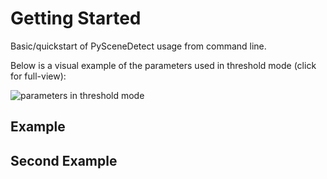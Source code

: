 
# Getting Started

Basic/quickstart of PySceneDetect usage from command line.

Below is a visual example of the parameters used in threshold mode (click for full-view):


![parameters in threshold mode](img/params.png)

## Example

## Second Example


